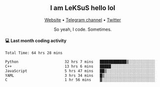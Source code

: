 <h2 align="center">I am LeKSuS hello lol</h2>
<div align="center">
  <a href="https://leksus.net">Website</a> •
  <a href="https://t.me/leksus_was_here">Telegram channel</a> •
  <a href="https://twitter.com/___LeKSuS___">Twitter</a>
</div>
<p align="center">So yeah, I code. Sometimes.</p>

#### :computer: Last month coding activity
<!--START_SECTION:waka-->

```txt
Total Time: 64 hrs 28 mins

Python                     32 hrs 7 mins   ████████████▒░░░░░░░░░░░░   48.71 %
C++                        13 hrs 6 mins   █████░░░░░░░░░░░░░░░░░░░░   19.87 %
JavaScript                 5 hrs 47 mins   ██▒░░░░░░░░░░░░░░░░░░░░░░   08.77 %
YAML                       3 hrs 34 mins   █▒░░░░░░░░░░░░░░░░░░░░░░░   05.41 %
C                          1 hr 56 mins    ▓░░░░░░░░░░░░░░░░░░░░░░░░   02.94 %
```

<!--END_SECTION:waka-->

<!-- flag{4_l0t_0f_1nter35t1ng_th1ng5_4r3_1n_publ1c_d0m41n} -->
